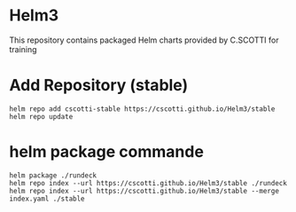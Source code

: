 # Helm3

This repository contains packaged Helm charts provided by C.SCOTTI for training 

# Add Repository (stable)
```
helm repo add cscotti-stable https://cscotti.github.io/Helm3/stable
helm repo update
```



# helm package commande
```
helm package ./rundeck
helm repo index --url https://cscotti.github.io/Helm3/stable ./rundeck
helm repo index --url https://cscotti.github.io/Helm3/stable --merge index.yaml ./stable

```
